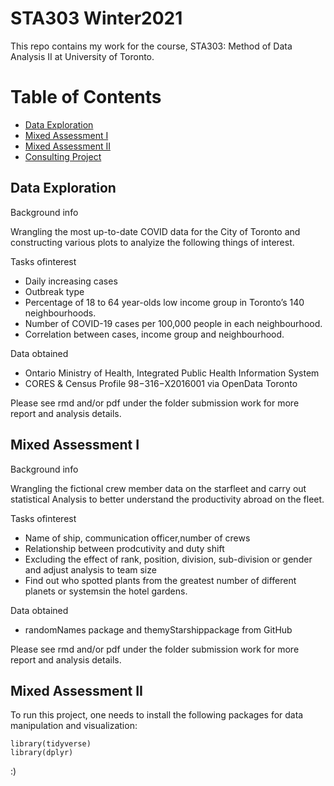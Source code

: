 # STA303 Winter2021
This repo contains my work for the course, STA303: Method of Data Analysis II at University of Toronto.

# Table of Contents
* [Data Exploration](#Data-Exploration)
* [Mixed Assessment I](#Mixed-Assessment-I)
* [Mixed Assessment II](#Mixed-Assessment-II)
* [Consulting Project](#Consulting-Project)

## Data Exploration
Background info

Wrangling the most up-to-date COVID data for the City of Toronto and constructing various plots to analyize the following things of interest. 

Tasks ofinterest
* Daily increasing cases 
* Outbreak type
* Percentage of 18 to 64 year-olds low income group in Toronto’s 140 neighbourhoods.
* Number of COVID-19 cases per 100,000 people in each neighbourhood.
* Correlation between cases, income group and neighbourhood.

Data obtained
* Ontario Ministry of Health, Integrated Public Health Information System 
* CORES & Census Profile 98−316−X2016001 via OpenData Toronto

Please see rmd and/or pdf under the folder submission work for more report and analysis details.

## Mixed Assessment I
Background info

Wrangling the fictional crew member data on the starfleet and carry out statistical Analysis to better understand the productivity abroad on the fleet.

Tasks ofinterest
* Name of ship, communication officer,number of crews
* Relationship between prodcutivity and duty shift
* Excluding the effect of rank, position, division, sub-division or gender and adjust analysis to team size
* Find out who spotted plants from the greatest number of different planets or systemsin the hotel gardens.

Data obtained
* randomNames package and themyStarshippackage from GitHub

Please see rmd and/or pdf under the folder submission work for more report and analysis details.
	
## Mixed Assessment II
To run this project, one needs to install the following packages for data manipulation and visualization:

```
library(tidyverse)
library(dplyr)
```
:)
